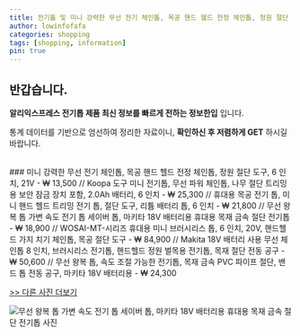 ```yaml
---
title: 전기톱 및 미니 강력한 무선 전기 체인톱, 목공 핸드 헬드 전정 체인톱, 정원 절단 도구, 6 인치, 21V 
author: lowinfofafa
categories: shopping
tags: [shopping, information]
pin: true
---
```


## 반갑습니다. 

**알리익스프레스 전기톱 제품 최신 정보를 빠르게 전하는 정보한입** 입니다.

통계 데이터를 기반으로 엄선하여 정리한 자료이니, **확인하신 후 저렴하게 GET** 하시길 바랍니다.

<br >
### 미니 강력한 무선 전기 체인톱, 목공 핸드 헬드 전정 체인톱, 정원 절단 도구, 6 인치, 21V  - ₩ 13,500 // Koopa 도구 미니 전기톱, 무선 파워 체인톱, 나무 절단 트리밍용 보안 잠금 장치 포함, 2.0Ah 배터리, 6 인치  - ₩ 25,300 // 휴대용 목공 전기 톱, 미니 핸드 헬드 트리밍 전기 톱, 절단 도구, 리튬 배터리 톱, 6 인치  - ₩ 21,800 // 무선 왕복 톱 가변 속도 전기 톱 세이버 톱, 마키타 18V 배터리용 휴대용 목재 금속 절단 전기톱  - ₩ 18,900 // WOSAI-MT-시리즈 휴대용 미니 브러시리스 톱, 6 인치, 20V, 핸드헬드 가지 치기 체인톱, 목공 절단 도구  - ₩ 84,900 // Makita 18V 배터리 사용 무선 체인톱 8 인치, 브러시리스 전기톱, 핸드헬드 정원 벌목용 전기톱, 목재 절단 전동 공구  - ₩ 50,600 // 무선 왕복 톱, 속도 조절 가능한 전기톱, 목재 금속 PVC 파이프 절단, 밴드 톱 전동 공구, 마키타 18V 배터리용  - ₩ 24,300

[>> 다른 사진 더보기](https://alongwithus.com/전기톱-5592)

![무선 왕복 톱 가변 속도 전기 톱 세이버 톱, 마키타 18V 배터리용 휴대용 목재 금속 절단 전기톱  사진](https://ae04.alicdn.com/kf/S34ac7f5be43c4a34a7db9882939b8eede/18V-Cordless-Reciprocating-Saw-Variable-Speed-Electric-Saw-Saber-Saw-Portable-Wood-Metal-Cutting-Chainsaw-for.jpg)
                        